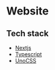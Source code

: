 # Website

## Tech stack

- [Nextjs](https://github.com/vercel/next.js)
- [Typescript](https://github.com/microsoft/TypeScript)
- [UnoCSS](https://github.com/unocss/unocss)
